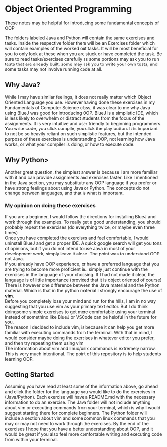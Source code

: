 <h1> Object Oriented Programming</h1>

<p>These notes may be helpful for introducing some fundamental concepts of OOP</p>

The folders labeled Java and Python will contain the same exercises and tasks. Inside the respective folder there will be an Exercises folder which will contain examples of the worked out tasks. It will be most beneficial for you to only look at these when you are stuck or have completed the task. Be sure to read tasks/exercises carefully as some portions may ask you to run tests that are already built, some may ask you to write your own tests, and some tasks may not involve running code at all.

<h2>Why Java?</h2>
While I may have similar feelings, it does not really matter which Object Oriented Language you use. However having done these exercises in my Fundamentals of Computer Science class, it was clear to me why Java using BlueJ was good for introducing OOP. BlueJ is a simplistic IDE, which is less likely to overwhelm or distract students from the focus of the assignments. It is very intuitive and user friendly to beginning programmers. You write code, you click compile, you click the play button. It is important to not be so heavily reliant on such simplistic features, but the intended purpose of these exercises is understanding OOP, not learning how Java works, or what your compiler is doing, or how to execute code.
<br/>
<h2>Why Python></h2>
Another great question, the simplest answer is because I am more familiar with it and can provide assignments and exercises faster. Like I mentioned in the Java section, you may substitute any OOP language if you prefer or have strong feelings about using Java or Python. The concepts do not change between languages, and that is what is important.
<br/>

<h3>My opinion on doing these exercises</h3>
If you are a beginner, I would follow the directions for installing BlueJ and work through the examples. To really get a good understanding, you should probably repeat the exercises (do everything twice, or maybe even three times)
<br/>
Once you have completed the exercises and feel comfortable, I would uninstall BlueJ and get a proper IDE. A quick google search will get you tons of opinions, but if you do not intend to use Java in most of your development work, simply leave it alone. The point was to understand OOP not Java.
<br/>
If you already have OOP experience, or have a preferred language that you are trying to become more proficient in.. simply just continue with the exercises in the language of your choosing. If I had not made it clear, the language is of little importance (provided that it is object oriented of course)
<br/>
There is however one difference between the Java material and the Python material. Which is that in the python material I strongly encourage the use of <strong>vim</strong>.
<br/>
Before you completely lose your mind and run for the hills, I am in no way suggesting that you use vim as your primary text editor. But I do think doingsome simple exercises to get more comfortable using your terminal instead of something like BlueJ or VSCode can be helpful in the future for you.
<br/>
The reason I decided to include vim, is because it can help you get more familiar with executing commands from the terminal. With that in mind, I would consider maybe doing the exercises in whatever editor you prefer, and then try repeating them using vim.
<br/>
The information about vim and linux/unix commands is extremely narrow. This is very much intentional. The point of this repository is to help students learning OOP.
<br/>
<h2>Getting Started</h2>
Assuming you have read at least some of the information above, go ahead and click the folder for the language you would like to do the exercises in (Java/Python). Each exercise will have a README.md with the necessary information to do an exercise. The Java folder will not include anything about vim or executing commands from your terminal, which is why I would suggest starting there for complete beginners. The Python folder will include a section about vim and some common linux commands that you may or may not need to work through the exercises. By the end of the exercises I hope that you have a better understanding about OOP, and it would be great if you also feel more comfortable writing and executing code from within your terminal.
